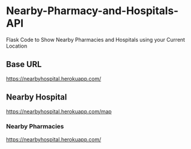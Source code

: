 # Nearby-Pharmacy-and-Hospitals-API
Flask Code to Show Nearby Pharmacies and Hospitals using your Current Location


## Base URL
https://nearbyhospital.herokuapp.com/

## Nearby Hospital
https://nearbyhospital.herokuapp.com/map

### Nearby Pharmacies
https://nearbyhospital.herokuapp.com/

